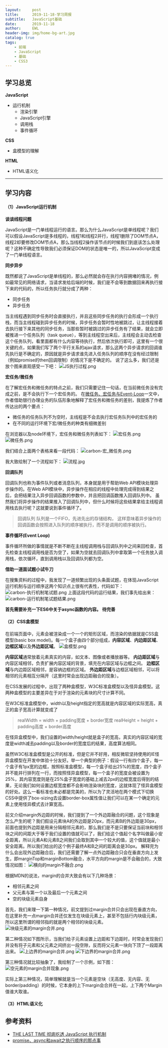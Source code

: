 ```yaml
---
layout:     post
title:      2019-11-18-学习周报
subtitle:   JavaScript基础
date:       2019-11-18
author:     EWL
header-img: img/home-bg-art.jpg
catalog: true
tags:
    - 前端
    - JavaScript
    - 基础
    - CSS3
---
```


## 学习总览
**JavaScript**
- 运行机制
  - 渲染引擎
  - JavaScript引擎
  - 调用栈
  - 事件循环

**CSS**
- 盒模型的理解

**HTML**
- HTML语义化

----

## 学习内容
#### （1）JavaScript运行机制
**谈谈线程问题**

JavaScript是一门单线程运行的语言。那么为什么JavaScript是单线程呢？我们可以假设JavaScript是多线程的，线程1和线程2并行，线程1删除了DOM节点A，线程2却要修改DOM节点A，那么当线程2操作该节点的时候我们到底该怎么处理呢？这种不确定性导致我们必须保证DOM的状态是唯一的，所以JavaScript变成了一门单线程语言。

**同步异步**

既然都说了JavaScript是单线程的，那么必然就会存在执行内容拥堵的情况，例如最常见的网络请求，当请求发给后端的时候，我们是不会等到数据回来再执行接下来的代码的，所以任务执行就分成了两种：
- 同步任务 
- 异步任务

当主线程遇到同步任务时会直接执行，并且这些同步任务的执行会形成一个执行栈，而当主线程碰到异步任务的时候，异步任务会暂时性地被跳过，让主线程接着去执行接下来其他的同步任务，当那些暂时被跳过的异步任务有了结果，就会立即被推进一个任务队列（task queue），等到主线程空出来后，主线程会主动去检查这个任务队列，看里面都有什么内容等待执行，然后依次执行即可，这里有一个很关键的点，如果我们写了两个平行关系的ajax请求，那么这两个异步请求的回调谁先执行是不确定的，原因就是异步请求谁先进入任务队列的顺序在没有经过限制（例如promise的then回调限制）的情况下是不确定的。
说了这么多，我们还是放个图来直观感受一下吧：
![JS执行过程.png](https://i.loli.net/2019/11/22/IKUrYcoVlf4JqTm.png)

**宏任务/微任务**

在了解宏任务和微任务的特点之前，我们只需要记住一句话，在当前微任务没有完成之前，是不会执行下一个宏任务的。
在[微任务、宏任务与Event-Loop](https://juejin.im/post/5b73d7a6518825610072b42b)一文中，作者借助银行办理业务的队伍形象地解释了宏任务和微任务的差别，我提炼了作者传达出的两个要点：
- 微任务的任务队列不为空时，主线程是不会去执行宏任务队列中的宏任务的
- 在不同的运行环境下宏/微任务的种类有细微差别

在浏览器以及node环境下，宏任务和微任务列表如下：
![宏任务.png](https://i.loli.net/2019/11/22/XSKyurzkY2jH8MW.png)
![微任务.png](https://i.loli.net/2019/11/22/Llc9WZ7H2BVTzpt.png)

我们结合上面两个表格来看一段代码：
![carbon-宏_微任务.png](https://i.loli.net/2019/11/22/PW6e8gTShCtZOvd.png)


我大致绘制了一个流程如下：
![流程.jpg](https://i.loli.net/2019/11/22/gQUx3jDFfi4vcwy.png)

**回调队列**

回调队列也称为事件队列或者消息队列，本身就是用于帮助Web API模块处理异步操作的。在Web API模块中，异步操作在相应的线程中处理完成得到结果之后，会把结果注入异步回调函数的参数中，并且把回调函数推入回调队列中。
虽然我们将异步操作的结果推入了回调队列中，但什么时候将这些结果拿给主线程调用栈去执行呢？这就要说到事件循环了。

>回调队列
队列是一个FIFO，先进先出的存储结构，
这样意味着异步操作的回调函数会按照进入队列的顺序被执行，而不是调用的顺序被执行。

**事件循环(Event Loop)**

事件循环所做的事情就是不断不断在主线程调用栈与回调队列中之间来回检查，首先检查主线程调用栈是否为空了，如果为空就去回调队列中拿取第一个任务放入调用栈，依次循环，直到调用栈以及回调队列都为空。

**借助一道面试题小试牛刀**

在搜集资料的过程中，我发现了一道频繁出现的头条面试题，在体现JavaScript运行机制与运行顺序这两个知识点上很有代表性，代码如下：
![carbon-执行机制笔试题.png](https://i.loli.net/2019/11/24/XBMPVR2O6b9cKJ8.png)
上面这段代码的运行结果，我们事先给出来：
![carbon-运行机制笔试题结果.png](https://i.loli.net/2019/11/24/rwNJd61bk9lmV8a.png)

**首先需要补充一下ES6中关于async函数的内容。**
**待完善**

#### （2）CSS盒模型
在前端页面中，元素会被渲染成一个一个的矩形区域，而渲染的依据就是CSS盒模型(basic box model)。每一个盒子由四个部分组成，**内容区域**、**内边距区域**、**边框区域**以及**外边距区域**。
![盒模型.png](https://i.loli.net/2019/11/22/cKr5RMaoJOv7mb9.png)

**内容区域**通常放着元素真实的内容，如文本、图像或者播放器等。
**内边距区域**与内容区域相邻，负责扩展内容区域的背景，填充在内容区域与边框之间。
**边框区域**与内边距区域相邻，是容纳边框的区域。
**外边距区域**与边框区域相邻，可以将相邻的元素相互分隔开（这里时常会出现边距融合的现象）。

在CSS发展的过程中，出现了两种盒模型，W3C标准盒模型以及怪异盒模型。这两种盒模型的主要差异在于对于渲染的元素块的尺寸计算不同。

在W3C标准盒模型中，width以及height指定的宽高就是内容区域的实际宽高，真正的盒子宽高计算就变成了
>realWidth = width + padding宽度 + border宽度
realHeight = height + padding高度 + border高度

在怪异盒模型中，我们设置的width/height就是盒子的宽高，真实的内容区域的宽度是width减去padding以及border的宽度后的结果，高度算法相同。

虽然W3C标准盒模型是公开的标准，但是它并不好用，相反微软坚持使用的IE怪异盒模型在开发中体验十分友好。举一个典型的例子：假设一行有四个盒子，每一个盒子有1px宽的边框，按照标准盒模型，每一个盒子给出25%的宽度，四个盒子并不能并行排列在一行，而按照怪异盒模型，每一个盒子的宽度会被设置为25%，其内容宽度则是在25%盒子宽度的基础上减去2px的边框宽度后得到的结果，无论我们如何设置边框宽度都不会影响渲染块的宽度，这就体现了怪异盒模型的好处。这么一看标准也未必都是完美的，所以为了灵活地在两个模式下切换CSS中提供了box-sizing去设置border-box属性值让我们可以在某一个确定的元素上使用怪异模式去计算宽高。

前文介绍margin外边距的时候，我们提到了一个外边距融合的问题，这个现象是怎么产生的呢？我们假设元素块A的外边距是20px，而元素B的外边距是30px，前面也提到外边距是用来分隔相邻元素的，那么我们是不是只要保证当前块和相邻块之间的间距大于等于我们设置的值就可以了，我们给这个值起个名字叫做最小安全距离，所以元素A和元素B之间我们会取到其中一个较大的值，这个值就是最小安全距离。所以我们给出的这个例子最终A和B之间的距离会是30px。
解释完为什么会出现外边距融合后，我们还需要了解一点外边距融合只会在垂直方向上发生，即marginTop和marginBottom融合，水平方向的margin是不会融合的，大致情况如图：
![横向的margin不融合.png](https://i.loli.net/2019/11/24/QbJ2xSdBVLcRjyh.png)

根据MDN的说法，margin的合并大致会有以下几种场景：
- 相邻元素之间
- 父元素与第一个以及最后一个元素之间
- 空的块级元素自身

首先，我们来理一下第一种情况，前文提到过margin合并只会出现在垂直方向，在这里补充一点margin合并还仅发生在块级元素上，甚至不包括行内块级元素，所以这里所谓的相邻指的就是两个相邻的块级元素。
![块级元素的margin合并.png](https://i.loli.net/2019/11/22/v9qsyBdzxeTGaHX.png)

第二种情况如下图所示，当我们给子元素设置上边距和下边距时，时常会发现我们并没有将子元素和父元素之间挤出一段空隙，反而将父元素一块向下顶了一段距离出来。
![上边界的margin合并.png](https://i.loli.net/2019/11/22/uEvOLq9i23m4chY.png)
![下边界的margin合并.png](https://i.loli.net/2019/11/22/IXHFoREeTYzhDqA.png)

第三种情况就比较抽象了，我绘制了一个示例，如下图：
![空元素的margin合并现象.png](https://i.loli.net/2019/11/22/MusdBY8Wohj4bG5.png)

实际上第三种情况，简单理解就是当一个元素是空块（无高度、无内容、无border/padding）的时候，它本身的上下margin会合并在一起，上下两个Margin值谁大取谁。
#### （3）HTML语义化


## 参考资料
- [THE LAST TIME 彻底吃透 JavaScript 执行机制](https://juejin.im/post/5d901418518825539312f587)
- [promise、async和await之执行顺序的那点事](https://segmentfault.com/a/1190000015057278)
